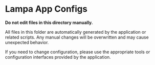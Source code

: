 # Lampa App Configs

**Do not edit files in this directory manually.**

All files in this folder are automatically generated by the application or related scripts. Any manual changes will be overwritten and may cause unexpected behavior.

If you need to change configuration, please use the appropriate tools or configuration interfaces provided by the application.